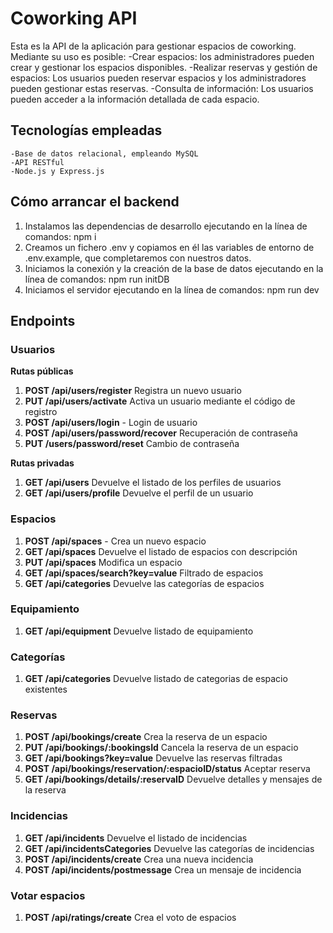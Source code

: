 # Coworking API

Esta es la API de la aplicación para gestionar espacios de coworking. Mediante su uso es posible:
-Crear espacios: los administradores pueden crear y gestionar los espacios disponibles.
-Realizar reservas y gestión de espacios: Los usuarios pueden reservar espacios y los administradores pueden gestionar estas reservas.
-Consulta de información: Los usuarios pueden acceder a la información detallada de cada espacio.

## Tecnologías empleadas

    -Base de datos relacional, empleando MySQL
    -API RESTful
    -Node.js y Express.js

## Cómo arrancar el backend

1. Instalamos las dependencias de desarrollo ejecutando en la línea de comandos:
   npm i
2. Creamos un fichero .env y copiamos en él las variables de entorno de .env.example, que completaremos con nuestros datos.
3. Iniciamos la conexión y la creación de la base de datos ejecutando en la línea de comandos:
   npm run initDB
4. Iniciamos el servidor ejecutando en la línea de comandos:
   npm run dev

## Endpoints

### Usuarios

**Rutas públicas**

1. **POST /api/users/register** Registra un nuevo usuario
2. **PUT /api/users/activate** Activa un usuario mediante el código de registro
3. **POST /api/users/login** - Login de usuario
4. **POST /api/users/password/recover** Recuperación de contraseña
5. **PUT /users/password/reset** Cambio de contraseña

**Rutas privadas**

1. **GET /api/users** Devuelve el listado de los perfiles de usuarios
2. **GET /api/users/profile** Devuelve el perfil de un usuario

### Espacios

1.  **POST /api/spaces** - Crea un nuevo espacio
2.  **GET /api/spaces** Devuelve el listado de espacios con descripción
3.  **PUT /api/spaces** Modifica un espacio
4.  **GET /api/spaces/search?key=value** Filtrado de espacios
5.  **GET /api/categories** Devuelve las categorías de espacios

### Equipamiento

1.  **GET /api/equipment** Devuelve listado de equipamiento

### Categorías

1.  **GET /api/categories** Devuelve listado de categorias de espacio existentes

### Reservas

1. **POST /api/bookings/create** Crea la reserva de un espacio
2. **PUT /api/bookings/:bookingsId** Cancela la reserva de un espacio
3. **GET /api/bookings?key=value** Devuelve las reservas filtradas
4. **POST /api/bookings/reservation/:espacioID/status** Aceptar reserva
5. **GET /api/bookings/details/:reservaID** Devuelve detalles y mensajes de la reserva

### Incidencias

1.  **GET /api/incidents** Devuelve el listado de incidencias
2.  **GET /api/incidentsCategories** Devuelve las categorías de incidencias
3.  **POST /api/incidents/create** Crea una nueva incidencia
4.  **POST /api/incidents/postmessage** Crea un mensaje de incidencia

### Votar espacios

1. **POST /api/ratings/create** Crea el voto de espacios
